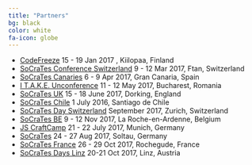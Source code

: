 ```yaml
---
title: "Partners"
bg: black
color: white
fa-icon: globe
---
```


- [CodeFreeze](http://www.codefreeze.fi) 15 - 19 Jan 2017 , Kiilopaa, Finland
- [SoCraTes Conference Switzerland](http://www.socrates-ch.org) 9 - 12 Mar 2017, Ftan, Switzerland
- [SoCraTes Canaries](https://www.socracan.com) 6 - 9 Apr 2017, Gran Canaria, Spain
- [I T.A.K.E. Unconference](http://itakeunconf.com) 11 - 12 May 2017, Bucharest, Romania
- [SoCraTes UK](http://socratesuk.org) 15 - 18 June 2017, Dorking, England
- [SoCraTes Chile](https://www.socrates-conference.cl) 1 July 2016, Santiago de Chile
- [SoCraTes Day Switzerland](http://socrates-day.ch) September 2017, Zurich, Switzerland
- [SoCraTes BE](http://socratesbe.org) 9 - 12 Nov 2017, La Roche-en-Ardenne, Belgium
- [JS CraftCamp](http://jscraftcamp.org) 21 - 22 July 2017, Munich, Germany
- [SoCraTes](https://www.socrates-conference.de) 24 - 27 Aug 2017, Soltau, Germany
- [SoCraTes France](https://socrates-fr.github.io) 26 - 29 Oct 2017, Rochegude, France
- [SoCraTes Days Linz](http://socrates-conference.at/en) 20-21 Oct 2017, Linz, Austria
